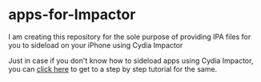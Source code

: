 # apps-for-Impactor
I am creating this repository for the sole purpose of providing IPA files for you to sideload on your iPhone using Cydia Impactor

Just in case if you don't know how to sideload apps using Cydia Impactor, you can <a href="https://www.drgeeky.com/use-cydia-impactor-ios-app-signer-windows/">  click here</a> to get to a step by step tutorial for the same.
